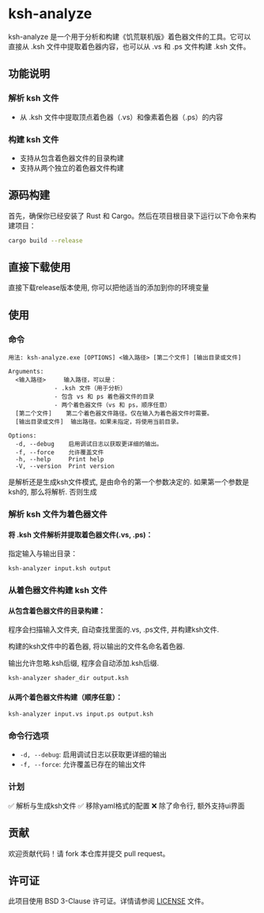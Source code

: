 # ksh-analyze

ksh-analyze 是一个用于分析和构建《饥荒联机版》着色器文件的工具。它可以直接从 .ksh 文件中提取着色器内容，也可以从 .vs 和 .ps 文件构建 .ksh 文件。

## 功能说明

### 解析 ksh 文件
- 从 .ksh 文件中提取顶点着色器（.vs）和像素着色器（.ps）的内容

### 构建 ksh 文件
- 支持从包含着色器文件的目录构建
- 支持从两个独立的着色器文件构建
## 源码构建

首先，确保你已经安装了 Rust 和 Cargo。然后在项目根目录下运行以下命令来构建项目：

```sh
cargo build --release
```

## 直接下载使用

直接下载release版本使用, 你可以把他适当的添加到你的环境变量

## 使用

### 命令

```
用法: ksh-analyze.exe [OPTIONS] <输入路径> [第二个文件] [输出目录或文件]

Arguments:
  <输入路径>     输入路径，可以是：
             - .ksh 文件（用于分析）
             - 包含 vs 和 ps 着色器文件的目录
             - 两个着色器文件（vs 和 ps，顺序任意）
  [第二个文件]    第二个着色器文件路径。仅在输入为着色器文件时需要。
  [输出目录或文件]  输出路径。如果未指定，将使用当前目录。

Options:
  -d, --debug    启用调试日志以获取更详细的输出。
  -f, --force    允许覆盖文件
  -h, --help     Print help
  -V, --version  Print version
```

是解析还是生成ksh文件模式, 是由命令的第一个参数决定的. 如果第一个参数是ksh的, 那么将解析. 否则生成

### 解析 ksh 文件为着色器文件
#### 将 .ksh 文件解析并提取着色器文件(.vs, .ps)：

指定输入与输出目录：

```sh
ksh-analyzer input.ksh output
```


### 从着色器文件构建 ksh 文件

#### 从包含着色器文件的目录构建：

程序会扫描输入文件夹, 自动查找里面的.vs, .ps文件, 并构建ksh文件.

构建的ksh文件中的着色器, 将以输出的文件名命名着色器.

输出允许忽略.ksh后缀, 程序会自动添加.ksh后缀.

```sh
ksh-analyzer shader_dir output.ksh
```

#### 从两个着色器文件构建（顺序任意）：

```sh
ksh-analyzer input.vs input.ps output.ksh
```

### 命令行选项

- `-d, --debug`: 启用调试日志以获取更详细的输出
- `-f, --force`: 允许覆盖已存在的输出文件

### 计划

✅ 解析与生成ksh文件
✅ 移除yaml格式的配置
❌ 除了命令行, 额外支持ui界面

## 贡献

欢迎贡献代码！请 fork 本仓库并提交 pull request。

## 许可证

此项目使用 BSD 3-Clause 许可证。详情请参阅 [LICENSE](./LICENSE) 文件。

